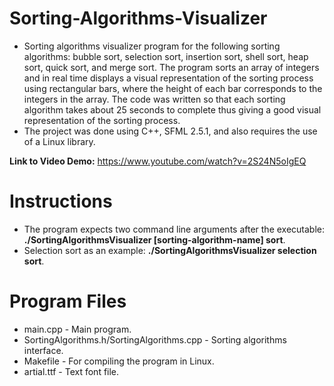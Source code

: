 # Sorting-Algorithms-Visualizer
- Sorting algorithms visualizer program for the following sorting algorithms: bubble sort, selection sort, insertion sort, shell sort, heap sort, quick sort, and merge sort. The program sorts an array of integers and in real time displays a visual representation of the sorting process using rectangular bars, where the height of each bar corresponds to the integers in the array. The code was written so that each sorting algorithm takes about 25 seconds to complete thus giving a good visual representation of the sorting process.
- The project was done using C++, SFML 2.5.1, and also requires the use of a Linux library.

**Link to Video Demo:** https://www.youtube.com/watch?v=2S24N5oIgEQ

# Instructions
- The program expects two command line arguments after the executable: **./SortingAlgorithmsVisualizer [sorting-algorithm-name] sort**. 
- Selection sort as an example: **./SortingAlgorithmsVisualizer selection sort**.

# Program Files
- main.cpp - Main program.
- SortingAlgorithms.h/SortingAlgorithms.cpp - Sorting algorithms interface.
- Makefile - For compiling the program in Linux.
- artial.ttf - Text font file.
